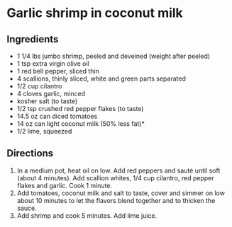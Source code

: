 Garlic shrimp in coconut milk
=============================

Ingredients
-----------

- 1 1/4 lbs jumbo shrimp, peeled and deveined (weight after peeled)
- 1 tsp extra virgin olive oil
- 1 red bell pepper, sliced thin
- 4 scallions, thinly sliced, white and green parts separated
- 1/2 cup cilantro
- 4 cloves garlic, minced
- kosher salt (to taste)
- 1/2 tsp crushed red pepper flakes (to taste)
- 14.5 oz can diced tomatoes
- 14 oz can light coconut milk (50% less fat)\*
- 1/2 lime, squeezed

Directions
----------

1. In a medium pot, heat oil on low. Add red peppers and sauté until soft (about 4 minutes). Add scallion whites, 1/4 cup cilantro, red pepper flakes and garlic. Cook 1 minute.
2. Add tomatoes, coconut milk and salt to taste, cover and simmer on low about 10 minutes to let the flavors blend together and to thicken the sauce.
3. Add shrimp and cook 5 minutes. Add lime juice.
